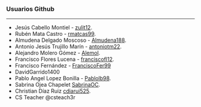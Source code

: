 ### Usuarios Github
----
* Jesús Cabello Montiel - [zulit12](https://github.com/zulit12).
* Rubén Mata Castro - [rmatcas99](https://github.com/rmatcas99).
* Almudena Delgado Moscoso - [Almudena188](https://github.com/Almudena188).
* Antonio Jesús Trujillo Marín - [antoniotm22](https://github.com/antoniotm22).
* Alejandro Molero Gómez - [Alemol](https://github.com/alemolamg).
* Francisco Flores Lucena - [franciscofl12](https://github.com/franciscofl12).
* Francisco Fernández - [FranciscoFer99](https://github.com/FranciscoFer99)
* DavidGarrido1400
* Pablo Angel Lopez Bonilla - [Pablolb98](https://github.com/Pablolb98).
* Sabrina Ojea Chapelet [SabrinaOC](https://github.com/SabrinaOC).
* Christian Díaz Ruiz [cdiarui525](https://github.com/cdiarui525).
* CS Teacher @csteach3r
